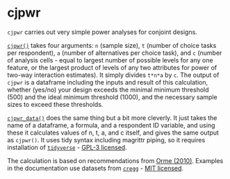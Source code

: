 # cjpwr
`cjpwr` carries out very simple power analyses for conjoint designs.   


[`cjpwr()`](https://github.com/mbarnfield/cjpwr/blob/master/R/cjpwr.R) takes four arguments: `n` (sample size), `t` (number of choice tasks per respondent), `a` (number of alternatives per choice task), and `c` (number of analysis cells - equal to largest number of possible levels for any one feature, or the largest product of levels of any two attributes for power of two-way interaction estimates). It simply divides `t*n*a` by `c`. The output of `cjpwr` is a dataframe including the inputs and result of this calculation, whether (yes/no) your design exceeds the minimal minimum threshold (500) and the ideal minimum threshold (1000), and the necessary sample sizes to exceed these thresholds. 

[`cjpwr_data()`](https://github.com/mbarnfield/cjpwr/blob/master/R/cjpwr_data.R) does the same thing but a bit more cleverly. It just takes the name of a dataframe, a formula, and a respondent ID variable, and using these it calculates values of n, t, a, and c itself, and gives the same output as `cjpwr()`. It uses tidy syntax including magrittr piping, so it requires installation of [`tidyverse`](https://www.tidyverse.org) - [GPL-3 licensed](https://github.com/tidyverse/tidyverse/blob/master/LICENSE). 

The calculation is based on recommendations from [Orme (2010)](https://www.sawtoothsoftware.com/download/techpap/samplesz.pdf). Examples in the documentation use datasets from [`cregg`](https://github.com/leeper/cregg) - [MIT licensed](https://choosealicense.com/licenses/mit/). 
